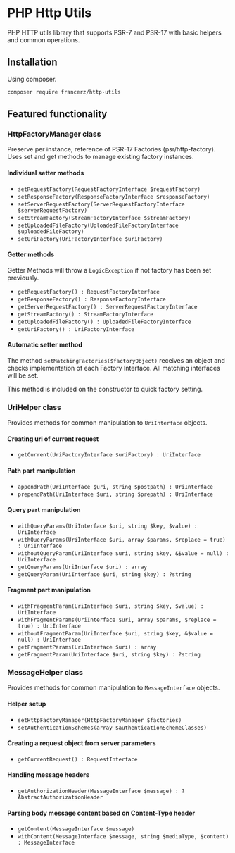 PHP Http Utils
=======================================

PHP HTTP utils library that supports PSR-7 and PSR-17 with basic helpers and
common operations.

Installation
---------------------------------------

Using composer.

```bash
composer require francerz/http-utils
```

Featured functionality
----------------------------------------

### HttpFactoryManager class

Preserve per instance, reference of PSR-17 Factories (psr/http-factory).
Uses set and get methods to manage existing factory instances.

#### Individual setter methods

- `setRequestFactory(RequestFactoryInterface $requestFactory)`
- `setResponseFactory(ResponseFactoryInterface $responseFactory)`
- `setServerRequestFactory(ServerRequestFactoryInterface $serverRequestFactory)`
- `setStreamFactory(StreamFactoryInterface $streamFactory)`
- `setUploadedFileFactory(UploadedFileFactoryInterface $uploadedFileFactory)`
- `setUriFactory(UriFactoryInterface $uriFactory)`

#### Getter methods

Getter Methods will throw a `LogicException` if not factory has been set
previously.
- `getRequestFactory() : RequestFactoryInterface`
- `getResponseFactory() : ResponseFactoryInterface`
- `getServerRequestFactory() : ServerRequestFactoryInterface`
- `getStreamFactory() : StreamFactoryInterface`
- `getUploadedFileFactory() : UploadedFileFactoryInterface`
- `getUriFactory() : UriFactoryInterface`

#### Automatic setter method

The method `setMatchingFactories($factoryObject)` receives an object and
checks implementation of each Factory Interface. All matching interfaces
will be set.

This method is included on the constructor to quick factory setting.

### UriHelper class

Provides methods for common manipulation to `UriInterface` objects.

#### Creating uri of current request

- `getCurrent(UriFactoryInterface $uriFactory) : UriInterface`

#### Path part manipulation

- `appendPath(UriInterface $uri, string $postpath) : UriInterface`
- `prependPath(UriInterface $uri, string $prepath) : UriInterface`

#### Query part manipulation

- `withQueryParams(UriInterface $uri, string $key, $value) : UriInterface`
- `withQueryParams(UriInterface $uri, array $params, $replace = true) : UriInterface`
- `withoutQueryParam(UriInterface $uri, string $key, &$value = null) : UriInterface`
- `getQueryParams(UriInterface $uri) : array`
- `getQueryParam(UriInterface $uri, string $key) : ?string`

#### Fragment part manipulation

- `withFragmentParam(UriInterface $uri, string $key, $value) : UriInterface`
- `withFragmentParams(UriInterface $uri, array $params, $replace = true) : UriInterface`
- `withoutFragmentParam(UriInterface $uri, string $key, &$value = null) : UriInterface`
- `getFragmentParams(UriInterface $uri) : array`
- `getFragmentParam(UriInterface $uri, string $key) : ?string`

### MessageHelper class

Provides methods for common manipulation to `MessageInterface` objects.

#### Helper setup

- `setHttpFactoryManager(HttpFactoryManager $factories)`
- `setAuthenticationSchemes(array $authenticationSchemeClasses)`

#### Creating a request object from server parameters

- `getCurrentRequest() : RequestInterface`

#### Handling message headers

- `getAuthorizationHeader(MessageInterface $message) : ?AbstractAuthorizationHeader`

#### Parsing body message content based on Content-Type header

- `getContent(MessageInterface $message)`
- `withContent(MessageInterface $message, string $mediaType, $content) : MessageInterface`